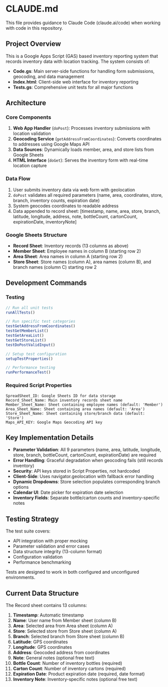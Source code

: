 # CLAUDE.md

This file provides guidance to Claude Code (claude.ai/code) when working with code in this repository.

## Project Overview

This is a Google Apps Script (GAS) based inventory reporting system that records inventory data with location tracking. The system consists of:

- **Code.gs**: Main server-side functions for handling form submissions, geocoding, and data management
- **Index.html**: Client-side web interface for inventory reporting
- **Tests.gs**: Comprehensive unit tests for all major functions

## Architecture

### Core Components

1. **Web App Handler** (`doPost`): Processes inventory submissions with location validation
2. **Geocoding Service** (`getAddressFromCoordinates`): Converts coordinates to addresses using Google Maps API
3. **Data Sources**: Dynamically loads member, area, and store lists from Google Sheets
4. **HTML Interface** (`doGet`): Serves the inventory form with real-time location capture

### Data Flow

1. User submits inventory data via web form with geolocation
2. `doPost` validates all required parameters (name, area, coordinates, store, branch, inventory counts, expiration date)
3. System geocodes coordinates to readable address
4. Data appended to record sheet: [timestamp, name, area, store, branch, latitude, longitude, address, note, bottleCount, cartonCount, expirationDate, inventoryNote]

### Google Sheets Structure

- **Record Sheet**: Inventory records (13 columns as above)
- **Member Sheet**: Employee names in column B (starting row 2)
- **Area Sheet**: Area names in column A (starting row 2)
- **Store Sheet**: Store names (column A), area names (column B), and branch names (column C) starting row 2

## Development Commands

### Testing
```javascript
// Run all unit tests
runAllTests()

// Run specific test categories
testGetAddressFromCoordinates()
testGetMemberList() 
testGetAreaList()
testGetStoreList()
testDoPostValidInput()

// Setup test configuration
setupTestProperties()

// Performance testing
runPerformanceTest()
```

### Required Script Properties
```
SpreadSheet_ID: Google Sheets ID for data storage
Record_Sheet_Name: Main inventory records sheet name
Member_Sheet_Name: Sheet containing employee names (default: 'Member')
Area_Sheet_Name: Sheet containing area names (default: 'Area')
Store_Sheet_Name: Sheet containing store/branch data (default: 'Store')
Maps_API_KEY: Google Maps Geocoding API key
```

## Key Implementation Details

- **Parameter Validation**: All 9 parameters (name, area, latitude, longitude, store, branch, bottleCount, cartonCount, expirationDate) are required
- **Error Handling**: Graceful degradation when geocoding fails (still records inventory)
- **Security**: API keys stored in Script Properties, not hardcoded
- **Client-Side**: Uses navigator.geolocation with fallback error handling
- **Dynamic Dropdowns**: Store selection populates corresponding branch options
- **Calendar UI**: Date picker for expiration date selection
- **Inventory Fields**: Separate bottle/carton counts and inventory-specific notes

## Testing Strategy

The test suite covers:
- API integration with proper mocking
- Parameter validation and error cases
- Data structure integrity (13-column format)
- Configuration validation
- Performance benchmarking

Tests are designed to work in both configured and unconfigured environments.

## Current Data Structure

The Record sheet contains 13 columns:
1. **Timestamp**: Automatic timestamp
2. **Name**: User name from Member sheet (column B)
3. **Area**: Selected area from Area sheet (column A)
4. **Store**: Selected store from Store sheet (column A)
5. **Branch**: Selected branch from Store sheet (column B)
6. **Latitude**: GPS coordinates
7. **Longitude**: GPS coordinates
8. **Address**: Geocoded address from coordinates
9. **Note**: General notes (optional free text)
10. **Bottle Count**: Number of inventory bottles (required)
11. **Carton Count**: Number of inventory cartons (required)
12. **Expiration Date**: Product expiration date (required, date format)
13. **Inventory Note**: Inventory-specific notes (optional free text)